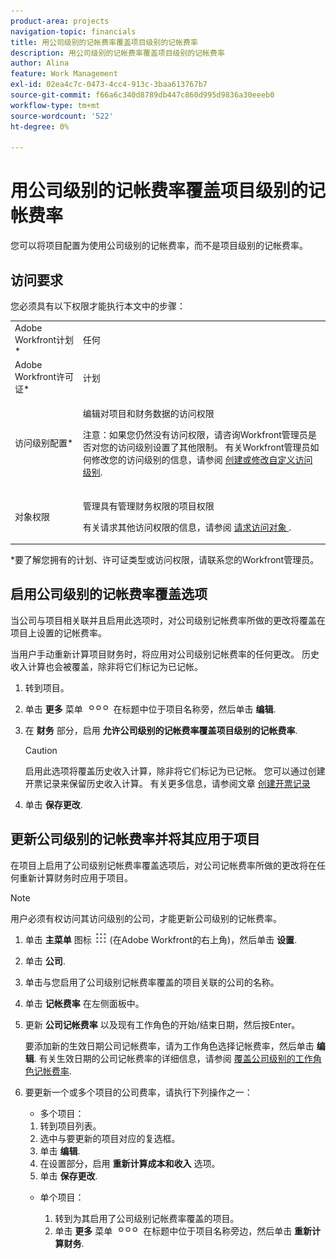 ```yaml
---
product-area: projects
navigation-topic: financials
title: 用公司级别的记帐费率覆盖项目级别的记帐费率
description: 用公司级别的记帐费率覆盖项目级别的记帐费率
author: Alina
feature: Work Management
exl-id: 02ea4c7c-0473-4cc4-913c-3baa613767b7
source-git-commit: f66a6c340d8789db447c860d995d9836a30eeeb0
workflow-type: tm+mt
source-wordcount: '522'
ht-degree: 0%

---
```


# 用公司级别的记帐费率覆盖项目级别的记帐费率

<!--
<p data-mc-conditions="QuicksilverOrClassic.Draft mode">(NOTE: THIS IS LINKED TO THE UI IN THE EDIT PROJECT MODAL)</p>
-->

您可以将项目配置为使用公司级别的记帐费率，而不是项目级别的记帐费率。

## 访问要求

您必须具有以下权限才能执行本文中的步骤：

<table style="table-layout:auto"> 
 <col> 
 <col> 
 <tbody> 
  <tr> 
   <td role="rowheader">Adobe Workfront计划*</td> 
   <td> <p>任何</p> </td> 
  </tr> 
  <tr> 
   <td role="rowheader">Adobe Workfront许可证*</td> 
   <td> <p>计划 </p> </td> 
  </tr> 
  <tr> 
   <td role="rowheader">访问级别配置*</td> 
   <td> <p>编辑对项目和财务数据的访问权限</p> <p>注意：如果您仍然没有访问权限，请咨询Workfront管理员是否对您的访问级别设置了其他限制。 有关Workfront管理员如何修改您的访问级别的信息，请参阅 <a href="../../../administration-and-setup/add-users/configure-and-grant-access/create-modify-access-levels.md" class="MCXref xref">创建或修改自定义访问级别</a>.</p> </td> 
  </tr> 
  <tr> 
   <td role="rowheader">对象权限</td> 
   <td> <p>管理具有管理财务权限的项目权限</p> <p>有关请求其他访问权限的信息，请参阅 <a href="../../../workfront-basics/grant-and-request-access-to-objects/request-access.md" class="MCXref xref">请求访问对象 </a>.</p> </td> 
  </tr> 
 </tbody> 
</table>

&#42;要了解您拥有的计划、许可证类型或访问权限，请联系您的Workfront管理员。

## 启用公司级别的记帐费率覆盖选项

当公司与项目相关联并且启用此选项时，对公司级别记帐费率所做的更改将覆盖在项目上设置的记帐费率。

当用户手动重新计算项目财务时，将应用对公司级别记帐费率的任何更改。 历史收入计算也会被覆盖，除非将它们标记为已记帐。

1. 转到项目。
1. 单击 **更多** 菜单 ![](assets/qs-more-icon-on-an-object.png) 在标题中位于项目名称旁，然后单击 **编辑**.
1. 在 **财务** 部分，启用 **允许公司级别的记帐费率覆盖项目级别的记帐费率**.

   >[!CAUTION]
   >
   >启用此选项将覆盖历史收入计算，除非将它们标记为已记帐。 您可以通过创建开票记录来保留历史收入计算。 有关更多信息，请参阅文章 [创建开票记录](../../../manage-work/projects/project-finances/create-billing-records.md)

1. 单击 **保存更改**.

## 更新公司级别的记帐费率并将其应用于项目

在项目上启用了公司级别记帐费率覆盖选项后，对公司记帐费率所做的更改将在任何重新计算财务时应用于项目。

>[!NOTE]
>
>用户必须有权访问其访问级别的公司，才能更新公司级别的记帐费率。

1. 单击 **主菜单** 图标 ![](assets/main-menu-icon.png) (在Adobe Workfront的右上角)，然后单击 **设置**.
1. 单击 **公司**.
1. 单击与您启用了公司级别记帐费率覆盖的项目关联的公司的名称。
1. 单击 **记帐费率** 在左侧面板中。
1. 更新 **公司记帐费率** 以及现有工作角色的开始/结束日期，然后按Enter。

   要添加新的生效日期公司记帐费率，请为工作角色选择记帐费率，然后单击 **编辑**. 有关生效日期的公司记帐费率的详细信息，请参阅 [覆盖公司级别的工作角色记帐费率](/help/quicksilver/administration-and-setup/set-up-workfront/organizational-setup/override-job-role-billing-rates-company-level.md).

1. 要更新一个或多个项目的公司费率，请执行下列操作之一：

   * 多个项目：

   1. 转到项目列表。
   1. 选中与要更新的项目对应的复选框。
   1. 单击 **编辑**.
   1. 在设置部分，启用 **重新计算成本和收入** 选项。
   1. 单击 **保存更改**.

   * 单个项目：

      1. 转到为其启用了公司级别记帐费率覆盖的项目。
      1. 单击 **更多** 菜单 ![](assets/qs-more-icon-on-an-object.png) 在标题中位于项目名称旁边，然后单击 **重新计算财务**.
